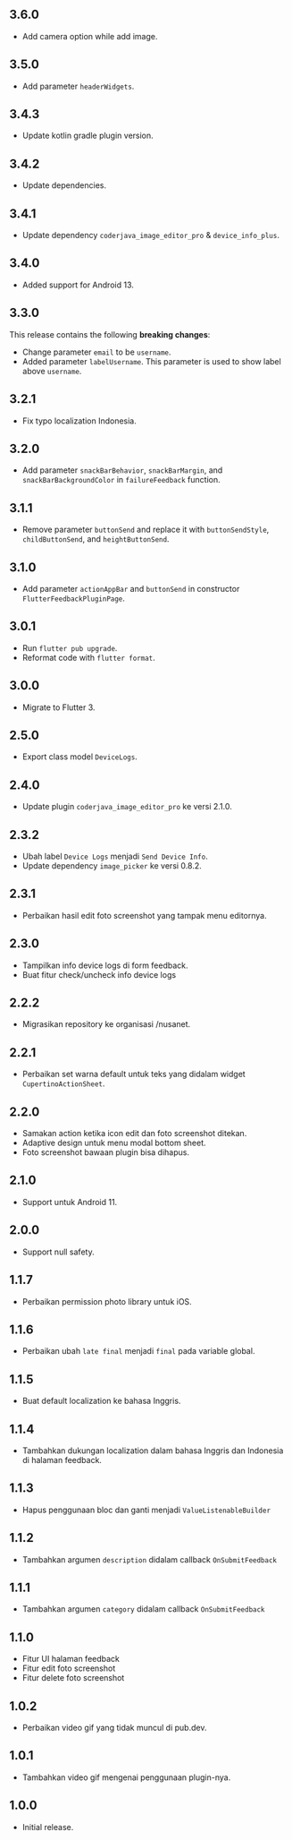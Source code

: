 ## 3.6.0

* Add camera option while add image.

## 3.5.0

* Add parameter `headerWidgets`.

## 3.4.3

* Update kotlin gradle plugin version.

## 3.4.2

* Update dependencies.

## 3.4.1

* Update dependency `coderjava_image_editor_pro` & `device_info_plus`.

## 3.4.0

* Added support for Android 13.

## 3.3.0

This release contains the following **breaking changes**:
* Change parameter `email` to be `username`.
* Added parameter `labelUsername`. This parameter is used to show label above `username`.

## 3.2.1

* Fix typo localization Indonesia.

## 3.2.0

* Add parameter `snackBarBehavior`, `snackBarMargin`, and `snackBarBackgroundColor` in `failureFeedback` function.

## 3.1.1

* Remove parameter `buttonSend` and replace it with `buttonSendStyle`, `childButtonSend`, and `heightButtonSend`.

## 3.1.0

* Add parameter `actionAppBar` and `buttonSend` in constructor `FlutterFeedbackPluginPage`.

## 3.0.1

* Run `flutter pub upgrade`.
* Reformat code with `flutter format`.

## 3.0.0

* Migrate to Flutter 3.

## 2.5.0

* Export class model `DeviceLogs`.

## 2.4.0

* Update plugin `coderjava_image_editor_pro` ke versi 2.1.0.

## 2.3.2

* Ubah label `Device Logs` menjadi `Send Device Info`.
* Update dependency `image_picker` ke versi 0.8.2.

## 2.3.1

* Perbaikan hasil edit foto screenshot yang tampak menu editornya.

## 2.3.0

* Tampilkan info device logs di form feedback.
* Buat fitur check/uncheck info device logs

## 2.2.2

* Migrasikan repository ke organisasi /nusanet.

## 2.2.1

* Perbaikan set warna default untuk teks yang didalam widget `CupertinoActionSheet`.

## 2.2.0

* Samakan action ketika icon edit dan foto screenshot ditekan.
* Adaptive design untuk menu modal bottom sheet.
* Foto screenshot bawaan plugin bisa dihapus.

## 2.1.0

* Support untuk Android 11.

## 2.0.0

* Support null safety.

## 1.1.7

* Perbaikan permission photo library untuk iOS.

## 1.1.6

* Perbaikan ubah `late final` menjadi `final` pada variable global.

## 1.1.5

* Buat default localization ke bahasa Inggris.

## 1.1.4

* Tambahkan dukungan localization dalam bahasa Inggris dan Indonesia di halaman feedback.

## 1.1.3

* Hapus penggunaan bloc dan ganti menjadi `ValueListenableBuilder`

## 1.1.2

* Tambahkan argumen `description` didalam callback `OnSubmitFeedback`

## 1.1.1

* Tambahkan argumen `category` didalam callback `OnSubmitFeedback`

## 1.1.0

* Fitur UI halaman feedback
* Fitur edit foto screenshot
* Fitur delete foto screenshot

## 1.0.2

* Perbaikan video gif yang tidak muncul di pub.dev.

## 1.0.1

* Tambahkan video gif mengenai penggunaan plugin-nya.

## 1.0.0

* Initial release.
